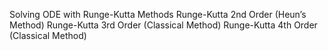 Solving ODE with Runge-Kutta Methods
Runge-Kutta 2nd Order (Heun’s Method)
Runge-Kutta 3rd Order (Classical Method)
Runge-Kutta 4th Order (Classical Method)
